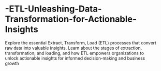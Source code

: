 # -ETL-Unleashing-Data-Transformation-for-Actionable-Insights
Explore the essential Extract, Transform, Load (ETL) processes that convert raw data into valuable insights. Learn about the stages of extraction, transformation, and loading, and how ETL empowers organizations to unlock actionable insights for informed decision-making and business growth
